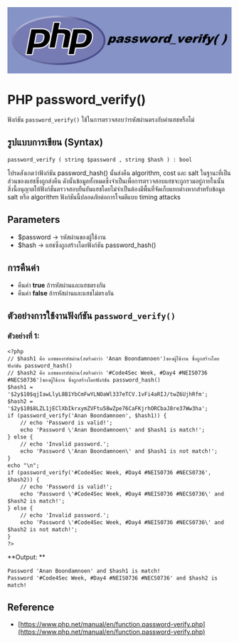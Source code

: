 ![](Image/Code4Sec_Week/php_password_verify_01.png)

# PHP password_verify()

ฟังก์ชัน `password_verify()` ใช้ในการตรวจสอบว่ารหัสผ่านตรงกับค่าแฮชหรือไม่

## รูปแบบการเขียน (Syntax)
```
password_verify ( string $password , string $hash ) : bool
```
โปรดสังเกตว่าฟังก์ชัน password_hash() นั้นส่งคืน algorithm, cost และ salt ในฐานะที่เป็นส่วนของแฮชซึ่งถูกส่งคืน ดังนั้นข้อมูลทั้งหมดซึ่งจำเป็นเพื่อการตรวจสอบแฮชจะถูกรวมอยู่ภายในนั้น สิ่งนี้อนุญาตให้ฟังก์ชั่นตรวจสอบยืนยันแฮชโดยไม่จำเป็นต้องมีพื้นที่จัดเก็บแยกต่างหากสำหรับข้อมูล salt หรือ algorithm
ฟังก์ชันนี้ปลอดภัยต่อการโจมตีแบบ timing attacks

## Parameters
- $password -> รหัสผ่านของผู้ใช้งาน
- $hash -> แฮชซึ่งถูกสร้างโดยฟังก์ชัน password_hash()

## การคืนค่า
- คืนค่า **true** ถ้ารหัสผ่านและแฮชตรงกัน
- คืนค่า **false** ถ้ารหัสผ่านและแฮชไม่ตรงกัน

## ตัวอย่างการใช้งานฟังก์ชัน `password_verify()`
### ตัวอย่างที่ 1:
```
<?php
// $hash1 คือ แฮชของรหัสผ่าน(สตริงคำว่า 'Anan Boondamnoen')ของผู้ใช้งาน ซึ่งถูกสร้างโดยฟังก์ชัน password_hash()
// $hash2 คือ แฮชของรหัสผ่าน(สตริงคำว่า '#Code4Sec Week, #Day4 #NEIS0736 #NECS0736')ของผู้ใช้งาน ซึ่งถูกสร้างโดยฟังก์ชัน password_hash()
$hash1 = '$2y$10$qjIawLlyL8B1YbCmFwYLNOaWl337eTCV.1vFi4aRIJ/twZ6UjhRfm';
$hash2 = '$2y$10$8LZL1jEClXbIkrxymZVFtu58wZpe76CaFKjrhORCbaJ8re37Ww3ha';
if (password_verify('Anan Boondamnoen', $hash1)) {
    // echo 'Password is valid!';
    echo 'Password \'Anan Boondamnoen\' and $hash1 is match!';
} else {
    // echo 'Invalid password.';
    echo 'Password \'Anan Boondamnoen\' and $hash1 is not match!';
}
echo "\n";
if (password_verify('#Code4Sec Week, #Day4 #NEIS0736 #NECS0736', $hash2)) {
    // echo 'Password is valid!';
    echo 'Password \'#Code4Sec Week, #Day4 #NEIS0736 #NECS0736\' and $hash2 is match!';
} else {
    // echo 'Invalid password.';
    echo 'Password \'#Code4Sec Week, #Day4 #NEIS0736 #NECS0736\' and $hash2 is not match!';
}
?>
```
**Output: **
```
Password 'Anan Boondamnoen' and $hash1 is match!                                                                                                     
Password '#Code4Sec Week, #Day4 #NEIS0736 #NECS0736' and $hash2 is match!
```

## Reference
- [https://www.php.net/manual/en/function.password-verify.php](https://www.php.net/manual/en/function.password-verify.php)
